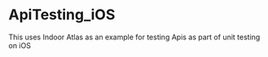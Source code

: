 # ApiTesting_iOS
This uses Indoor Atlas as an example for testing Apis as part of unit testing on iOS
